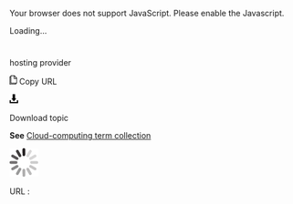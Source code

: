 Your browser does not support JavaScript. Please enable the Javascript.

Loading...

# 

hosting provider

![Copy URL](media/hosting-provider/Copy.png)
Copy URL

![Download](media/hosting-provider/Download.png)

Download topic

**See** [Cloud-computing term collection](https://worldready.cloudapp.net/Styleguide/Read?id=2700&topicid=28841)

![In progress](media/hosting-provider/activity-large.gif)

URL :
